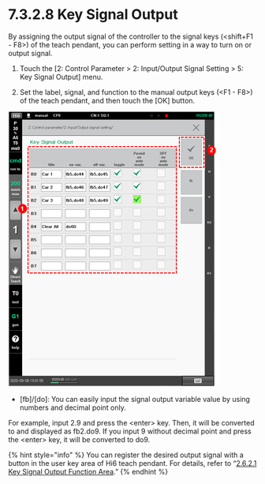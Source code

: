 # 7.3.2.8 Key Signal Output

By assigning the output signal of the controller to the signal keys \(&lt;shift+F1 - F8&gt;\) of the teach pendant, you can perform setting in a way to turn on or output signal.

1.	Touch the \[2: Control Parameter &gt; 2: Input/Output Signal Setting &gt; 5: Key Signal Output\] menu. 

2.	Set the label, signal, and function to the manual output keys \(&lt;F1 - F8&gt;\) of the teach pendant, and then touch the \[OK\] button.

![](../../../_assets/image%20%28469%29.png)



* \[fb\]/\[do\]: You can easily input the signal output variable value by using numbers and decimal point only.



For example, input 2.9 and press the &lt;enter&gt; key. Then, it will be converted to and displayed as fb2.do9. If you input 9 without decimal point and press the &lt;enter&gt; key, it will be converted to do9.

{% hint style="info" %}
You can register the desired output signal with a button in the user key area of Hi6 teach pendant. For details, refer to “[2.6.2.1 Key Signal Output Function Area](../../../operation/user-key/button-registration/key-signal-output.md).”
{% endhint %}

